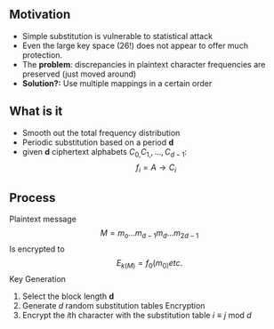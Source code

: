 ## Motivation
- Simple substitution is vulnerable to statistical attack
- Even the large key space (26!) does not appear to offer much protection.
- The **problem**: discrepancies in plaintext character frequencies are preserved (just moved around)
- **Solution?:** Use multiple mappings in a certain order

## What is it
- Smooth out the total frequency distribution
- Periodic substitution based on a period **d**
- given **d** ciphertext alphabets $C_{0,}C_{1,},...,C_{d-1}$:
$$
f_{i}= A \rightarrow C_i
$$
## Process
Plaintext message
$$
M = m_{o}...m_{d-1}m_d...m_{2d-1}
$$
Is encrypted to
$$
E_{k(M)}= f_0(m_{0)}etc.
$$
Key Generation
1. Select the block length **d**
2. Generate $d$ random substitution tables
Encryption
1. Encrypt the $i$th character with the substitution table $i\equiv j \text{ mod } d$  

